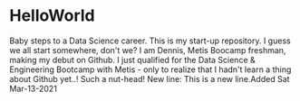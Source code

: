 # HelloWorld
Baby steps to a Data Science career. This is my start-up repository.
I guess we all start somewhere, don't we? 
I am Dennis, Metis Boocamp freshman, making my debut on Github. I just qualified for the Data Science & Engineering Bootcamp with Metis - only to realize that I hadn't learn a thing about Github yet..! Such a nut-head!
New line: This is a new line.Added Sat Mar-13-2021